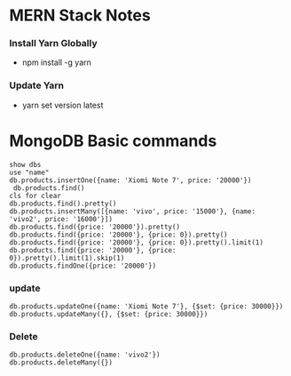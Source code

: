 # MERN Stack Notes 
### Install Yarn Globally
  - npm install -g yarn
### Update Yarn
  - yarn set version latest


# MongoDB Basic commands
```
show dbs
use "name"
db.products.insertOne({name: 'Xiomi Note 7', price: '20000'})
 db.products.find()
cls for clear
db.products.find().pretty()
db.products.insertMany([{name: 'vivo', price: '15000'}, {name: 'vivo2', price: '16000'}])
db.products.find({price: '20000'}).pretty()
db.products.find({price: '20000'}, {price: 0}).pretty()
db.products.find({price: '20000'}, {price: 0}).pretty().limit(1)
db.products.find({price: '20000'}, {price: 0}).pretty().limit(1).skip(1)
db.products.findOne({price: '20000'})
```
### update
```
db.products.updateOne({name: 'Xiomi Note 7'}, {$set: {price: 30000}})
db.products.updateMany({}, {$set: {price: 30000}})
`````
### Delete

```
db.products.deleteOne({name: 'vivo2'})
db.products.deleteMany({})
```
